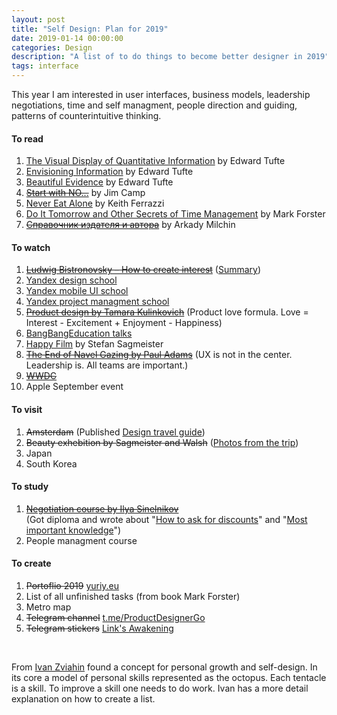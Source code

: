 ```yaml
---
layout: post
title: "Self Design: Plan for 2019"
date: 2019-01-14 00:00:00
categories: Design
description: "A list of to do things to become better designer in 2019"
tags: interface
---
```


This year I am interested in user interfaces, business models, leadership negotiations, time and self managment, people direction and guiding, patterns of counterintuitive thinking. 

#### To read

1. [The Visual Display of Quantitative Information](https://www.edwardtufte.com/tufte/books_vdqi) by Edward Tufte
2. [Envisioning Information](https://www.edwardtufte.com/tufte/books_ei) by Edward Tufte
3. [Beautiful Evidence](https://www.edwardtufte.com/tufte/books_be) by Edward Tufte
4. [~~Start with NO...~~](https://www.amazon.com/gp/product/0609608002/ref=dbs_a_def_rwt_bibl_vppi_i0) by Jim Camp
5. [Never Eat Alone](https://www.amazon.com/Never-Eat-Alone-Expanded-Updated/dp/0385346654) by Keith Ferrazzi
6. [Do It Tomorrow and Other Secrets of Time Management](https://www.amazon.com/Tomorrow-Other-Secrets-Time-Management/dp/0340909129/?ref=ldwg03-20) by Mark Forster
7. [~~Справочник издателя и автора~~](https://store.artlebedev.ru/books/typography/spravochnik-izdatelya-i-avtora-e-book/) by Arkady Milchin

#### To watch

1. [~~Ludwig Bistronovsky – How to create interest~~](https://www.youtube.com/watch?v=CsFJzkNG5EY) ([Summary](/blog/how-to-create-interest))
2. [Yandex design school](https://www.youtube.com/watch?v=cLSljmk05Ss&list=PLLkvpHo_HuBMU_fM4v-VS5VbUi9QuKyDR&index=13&t=0s)
3. [Yandex mobile UI school](https://www.youtube.com/channel/UCswtUaxvXXZe3KkwMtgrj9g)
4. [Yandex project managment school](https://www.youtube.com/channel/UCQmAuu6V3kSzdIfrszr5iKg)
5. [~~Product design by Tamara Kulinkovich~~](https://vimeo.com/267044807) (Product love formula. Love = Interest - Excitement + Enjoyment - Happiness)
6. [BangBangEducation talks](https://point.bangbangeducation.ru/talks)
7. [Happy Film](https://vimeo.com/ondemand/thehappyfilm) by Stefan Sagmeister
8. [~~The End of Navel Gazing by Paul Adams~~](https://vimeo.com/275265188) (UX is not in the center. Leadership is. All teams are important.)
9. [~~WWDC~~](https://www.apple.com/apple-events/june-2019/)
10. Apple September event

#### To visit

1. ~~Amsterdam~~ (Published [Design travel guide](/blog/design-travel-guide-amsterdam))
2. ~~Beauty exhebition by Sagmeister and Walsh~~ ([Photos from the trip](https://www.icloud.com/sharedalbum/#B0FGeA5r4GGXLmr))
3. Japan
4. South Korea

#### To study

1. [~~Negotiation course by Ilya Sinelnikov~~](https://bureau.ru/educenter/clients-distance/) <br> (Got diploma and wrote about "[How to ask for discounts](http://yuriy.eu/blog/how-to-ask-for-discount)" and "[Most important knowledge](http://yuriy.eu/blog/benefit-and-care)")
2. People managment course

#### To create

1. ~~Portoflio 2019~~ [yuriy.eu](http://yuriy.eu)
2. List of all unfinished tasks (from book Mark Forster)
4. Metro map
5. ~~Telegram channel~~ [t.me/ProductDesignerGo](https://t.me/ProductDesignerGo)
6. ~~Telegram stickers~~ [Link's Awakening](https://yuriy.eu/projects/links-awakening.html)


<br>

From [Ivan Zviahin](https://ivanzviahin.by/blog/all/octopus/)  found a concept for personal growth and self-design. In its core a model of personal skills represented as the octopus. Each tentacle is a skill. To improve a skill one needs to do work. Ivan has a more detail explanation on how to create a list.